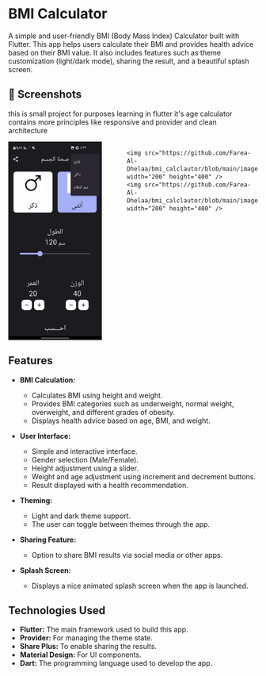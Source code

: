 # BMI Calculator

A simple and user-friendly BMI (Body Mass Index) Calculator built with Flutter. This app helps users calculate their BMI and provides health advice based on their BMI value. It also includes features such as theme customization (light/dark mode), sharing the result, and a beautiful splash screen.

## 📸 Screenshots
 this is small project for purposes learning in flutter it's age calculator contains more principles like responsive and provider and clean architecture 
<p align="center">
  <div style="display: flex; justify-content: center; gap: 50px;">
    <img src="https://github.com/Farea-Al-Dhelaa/bmi_calclautor/blob/main/images/Screenshots/dark_theme.jpg" width="200" height="400" />
 
    <img src="https://github.com/Farea-Al-Dhelaa/bmi_calclautor/blob/main/images/Screenshots/home.jpg" width="200" height="400" />
    <img src="https://github.com/Farea-Al-Dhelaa/bmi_calclautor/blob/main/images/Screenshots/result.jpg" width="200" height="400" />
  </div>
</p>



## Features

- **BMI Calculation:** 
  - Calculates BMI using height and weight.
  - Provides BMI categories such as underweight, normal weight, overweight, and different grades of obesity.
  - Displays health advice based on age, BMI, and weight.

- **User Interface:**
  - Simple and interactive interface.
  - Gender selection (Male/Female).
  - Height adjustment using a slider.
  - Weight and age adjustment using increment and decrement buttons.
  - Result displayed with a health recommendation.

- **Theming:**
  - Light and dark theme support.
  - The user can toggle between themes through the app.

- **Sharing Feature:**
  - Option to share BMI results via social media or other apps.

- **Splash Screen:**
  - Displays a nice animated splash screen when the app is launched.

## Technologies Used

- **Flutter:** The main framework used to build this app.
- **Provider:** For managing the theme state.
- **Share Plus:** To enable sharing the results.
- **Material Design:** For UI components.
- **Dart:** The programming language used to develop the app.


